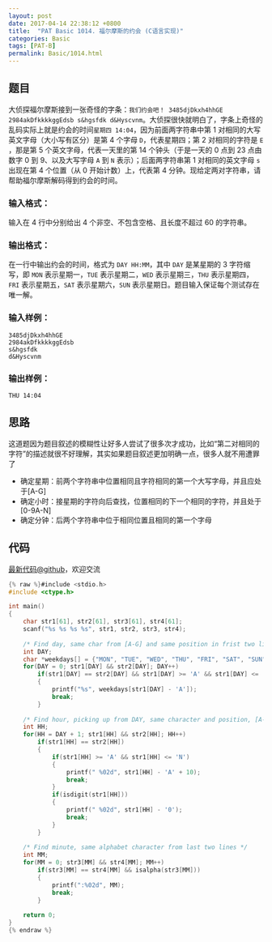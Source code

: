 ```yaml
---
layout: post
date: 2017-04-14 22:38:12 +0800
title:  "PAT Basic 1014. 福尔摩斯的约会 (C语言实现)"
categories: Basic
tags: [PAT-B]
permalink: Basic/1014.html
---
```


## 题目

大侦探福尔摩斯接到一张奇怪的字条：`我们约会吧！ 3485djDkxh4hhGE 2984akDfkkkkggEdsb s&hgsfdk
d&Hyscvnm`。大侦探很快就明白了，字条上奇怪的乱码实际上就是约会的时间`星期四 14:04`，因为前面两字符串中第 1
对相同的大写英文字母（大小写有区分）是第 4 个字母 `D`，代表星期四；第 2 对相同的字符是 `E` ，那是第 5 个英文字母，代表一天里的第 14
个钟头（于是一天的 0 点到 23 点由数字 0 到 9、以及大写字母 `A` 到 `N` 表示）；后面两字符串第 1 对相同的英文字母 `s` 出现在第
4 个位置（从 0 开始计数）上，代表第 4 分钟。现给定两对字符串，请帮助福尔摩斯解码得到约会的时间。

### 输入格式：

输入在 4 行中分别给出 4 个非空、不包含空格、且长度不超过 60 的字符串。

### 输出格式：

在一行中输出约会的时间，格式为 `DAY HH:MM`，其中 `DAY` 是某星期的 3 字符缩写，即 `MON` 表示星期一，`TUE`
表示星期二，`WED` 表示星期三，`THU` 表示星期四，`FRI` 表示星期五，`SAT` 表示星期六，`SUN`
表示星期日。题目输入保证每个测试存在唯一解。

### 输入样例：

    
    
    3485djDkxh4hhGE 
    2984akDfkkkkggEdsb 
    s&hgsfdk 
    d&Hyscvnm
    

### 输出样例：

    
    
    THU 14:04
    



## 思路

这道题因为题目叙述的模糊性让好多人尝试了很多次才成功，比如“第二对相同的字符”的描述就很不好理解，其实如果题目叙述更加明确一点，很多人就不用遭罪了

- 确定星期：前两个字符串中位置相同且字符相同的第一个大写字母，并且应处于[A-G]
- 确定小时：接星期的字符向后查找，位置相同的下一个相同的字符，并且处于[0-9A-N]
- 确定分钟：后两个字符串中位于相同位置且相同的第一个字母

## 代码

[最新代码@github](https://github.com/OliverLew/PAT/blob/master/PATBasic/1014.c)，欢迎交流
```c
{% raw %}#include <stdio.h>
#include <ctype.h>

int main()
{
    char str1[61], str2[61], str3[61], str4[61];
    scanf("%s %s %s %s", str1, str2, str3, str4);
    
    /* Find day, same char from [A-G] and same position in frist two lines */
    int DAY;
    char *weekdays[] = {"MON", "TUE", "WED", "THU", "FRI", "SAT", "SUN"};
    for(DAY = 0; str1[DAY] && str2[DAY]; DAY++)
        if(str1[DAY] == str2[DAY] && str1[DAY] >= 'A' && str1[DAY] <= 'G')
        {
            printf("%s", weekdays[str1[DAY] - 'A']);
            break;
        }
    
    /* Find hour, picking up from DAY, same character and position, [A-N|0-9] */
    int HH;
    for(HH = DAY + 1; str1[HH] && str2[HH]; HH++)
        if(str1[HH] == str2[HH])
        {
            if(str1[HH] >= 'A' && str1[HH] <= 'N')
            {
                printf(" %02d", str1[HH] - 'A' + 10);
                break;
            }
            if(isdigit(str1[HH]))
            {
                printf(" %02d", str1[HH] - '0');
                break;
            }
        }
    
    /* Find minute, same alphabet character from last two lines */
    int MM;
    for(MM = 0; str3[MM] && str4[MM]; MM++)
        if(str3[MM] == str4[MM] && isalpha(str3[MM]))
        {
            printf(":%02d", MM);
            break;
        }
    
    return 0;
}
{% endraw %}
```